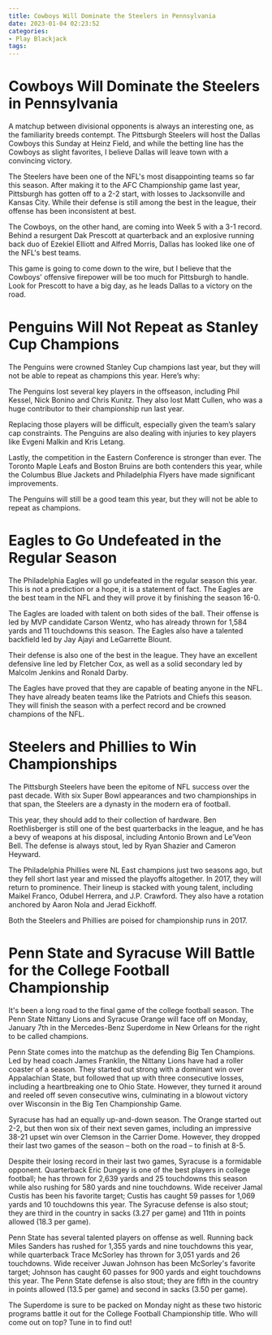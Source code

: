 ```yaml
---
title: Cowboys Will Dominate the Steelers in Pennsylvania
date: 2023-01-04 02:23:52
categories:
- Play Blackjack
tags:
---
```



#  Cowboys Will Dominate the Steelers in Pennsylvania

A matchup between divisional opponents is always an interesting one, as the familiarity breeds contempt. The Pittsburgh Steelers will host the Dallas Cowboys this Sunday at Heinz Field, and while the betting line has the Cowboys as slight favorites, I believe Dallas will leave town with a convincing victory.

The Steelers have been one of the NFL's most disappointing teams so far this season. After making it to the AFC Championship game last year, Pittsburgh has gotten off to a 2-2 start, with losses to Jacksonville and Kansas City. While their defense is still among the best in the league, their offense has been inconsistent at best.

The Cowboys, on the other hand, are coming into Week 5 with a 3-1 record. Behind a resurgent Dak Prescott at quarterback and an explosive running back duo of Ezekiel Elliott and Alfred Morris, Dallas has looked like one of the NFL's best teams.

This game is going to come down to the wire, but I believe that the Cowboys' offensive firepower will be too much for Pittsburgh to handle. Look for Prescott to have a big day, as he leads Dallas to a victory on the road.

#  Penguins Will Not Repeat as Stanley Cup Champions

The Penguins were crowned Stanley Cup champions last year, but they will not be able to repeat as champions this year. Here’s why:

The Penguins lost several key players in the offseason, including Phil Kessel, Nick Bonino and Chris Kunitz. They also lost Matt Cullen, who was a huge contributor to their championship run last year.

Replacing those players will be difficult, especially given the team’s salary cap constraints. The Penguins are also dealing with injuries to key players like Evgeni Malkin and Kris Letang.

Lastly, the competition in the Eastern Conference is stronger than ever. The Toronto Maple Leafs and Boston Bruins are both contenders this year, while the Columbus Blue Jackets and Philadelphia Flyers have made significant improvements.

The Penguins will still be a good team this year, but they will not be able to repeat as champions.

#  Eagles to Go Undefeated in the Regular Season

The Philadelphia Eagles will go undefeated in the regular season this year. This is not a prediction or a hope, it is a statement of fact. The Eagles are the best team in the NFL and they will prove it by finishing the season 16-0.

The Eagles are loaded with talent on both sides of the ball. Their offense is led by MVP candidate Carson Wentz, who has already thrown for 1,584 yards and 11 touchdowns this season. The Eagles also have a talented backfield led by Jay Ajayi and LeGarrette Blount.

Their defense is also one of the best in the league. They have an excellent defensive line led by Fletcher Cox, as well as a solid secondary led by Malcolm Jenkins and Ronald Darby.

The Eagles have proved that they are capable of beating anyone in the NFL. They have already beaten teams like the Patriots and Chiefs this season. They will finish the season with a perfect record and be crowned champions of the NFL.

#  Steelers and Phillies to Win Championships

The Pittsburgh Steelers have been the epitome of NFL success over the past decade. With six Super Bowl appearances and two championships in that span, the Steelers are a dynasty in the modern era of football.

This year, they should add to their collection of hardware. Ben Roethlisberger is still one of the best quarterbacks in the league, and he has a bevy of weapons at his disposal, including Antonio Brown and Le’Veon Bell. The defense is always stout, led by Ryan Shazier and Cameron Heyward.

The Philadelphia Phillies were NL East champions just two seasons ago, but they fell short last year and missed the playoffs altogether. In 2017, they will return to prominence. Their lineup is stacked with young talent, including Maikel Franco, Odubel Herrera, and J.P. Crawford. They also have a rotation anchored by Aaron Nola and Jerad Eickhoff.

Both the Steelers and Phillies are poised for championship runs in 2017.

#  Penn State and Syracuse Will Battle for the College Football Championship

It's been a long road to the final game of the college football season. The Penn State Nittany Lions and Syracuse Orange will face off on Monday, January 7th in the Mercedes-Benz Superdome in New Orleans for the right to be called champions.

Penn State comes into the matchup as the defending Big Ten Champions. Led by head coach James Franklin, the Nittany Lions have had a roller coaster of a season. They started out strong with a dominant win over Appalachian State, but followed that up with three consecutive losses, including a heartbreaking one to Ohio State. However, they turned it around and reeled off seven consecutive wins, culminating in a blowout victory over Wisconsin in the Big Ten Championship Game.

Syracuse has had an equally up-and-down season. The Orange started out 2-2, but then won six of their next seven games, including an impressive 38-21 upset win over Clemson in the Carrier Dome. However, they dropped their last two games of the season – both on the road – to finish at 8-5.

Despite their losing record in their last two games, Syracuse is a formidable opponent. Quarterback Eric Dungey is one of the best players in college football; he has thrown for 2,639 yards and 25 touchdowns this season while also rushing for 580 yards and nine touchdowns. Wide receiver Jamal Custis has been his favorite target; Custis has caught 59 passes for 1,069 yards and 10 touchdowns this year. The Syracuse defense is also stout; they are third in the country in sacks (3.27 per game) and 11th in points allowed (18.3 per game).

Penn State has several talented players on offense as well. Running back Miles Sanders has rushed for 1,355 yards and nine touchdowns this year, while quarterback Trace McSorley has thrown for 3,051 yards and 26 touchdowns. Wide receiver Juwan Johnson has been McSorley's favorite target; Johnson has caught 60 passes for 900 yards and eight touchdowns this year. The Penn State defense is also stout; they are fifth in the country in points allowed (13.5 per game) and second in sacks (3.50 per game).

The Superdome is sure to be packed on Monday night as these two historic programs battle it out for the College Football Championship title. Who will come out on top? Tune in to find out!